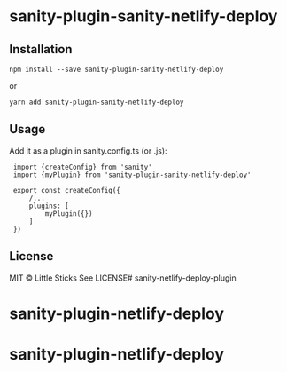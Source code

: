 # sanity-plugin-sanity-netlify-deploy

## Installation

```
npm install --save sanity-plugin-sanity-netlify-deploy
```

or

```
yarn add sanity-plugin-sanity-netlify-deploy
```

## Usage
Add it as a plugin in sanity.config.ts (or .js):

```
 import {createConfig} from 'sanity'
 import {myPlugin} from 'sanity-plugin-sanity-netlify-deploy'

 export const createConfig({
     /...
     plugins: [
         myPlugin({})
     ]
 })
```
## License

MIT © Little Sticks
See LICENSE# sanity-netlify-deploy-plugin
# sanity-plugin-netlify-deploy
# sanity-plugin-netlify-deploy
